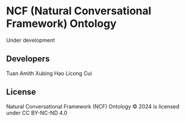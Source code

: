 # NCF (Natural Conversational Framework) Ontology

Under development

## Developers

Tuan Amith
Xubing Hao
Licong Cui

## License
 Natural Conversational Framework (NCF) Ontology © 2024 is licensed under CC BY-NC-ND 4.0 
